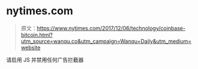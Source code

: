 # nytimes.com

> 原文：<https://www.nytimes.com/2017/12/06/technology/coinbase-bitcoin.html?utm_source=wanqu.co&utm_campaign=Wanqu+Daily&utm_medium=website>

请启用 JS 并禁用任何广告拦截器